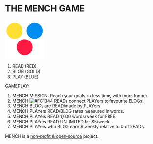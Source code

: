 # THE MENCH GAME

![THE MENCH GAME](/img/mench-v2-128.png)

1. READ (RED)
2. BLOG (GOLD)
3. PLAY (BLUE)

GAMEPLAY:



1. MENCH MISSION: Reach your goals, in less time, with more funner.
2. MENCH ![#FC1B44](http://placehold.jp/FC1B44/ffffff/20x20.png?text=+&css=%7B%22border-radius%22%3A%2220px%22%7D) READs connect PLAYers to favourite BLOGs.
3. MENCH BLOGs are READ/made by PLAYers.
4. MENCH PLAYers READ/BLOG rates measured in words.
5. MENCH PLAYers READ 1,000 words/week for FREE.
6. MENCH PLAYers READ UNLIMITED for $5/week.
7. MENCH PLAYers who BLOG earn $ weekly relative to # of READs.

MENCH is a [non-profit & open-source](https://mench.com/8263) project.
